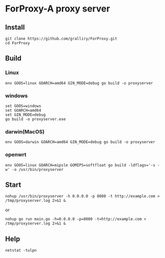 # ForProxy-A proxy server

## Install

```shell
git clone https://github.com/gralliry/ForProxy.git
cd ForProxy
```

## Build

### Linux
```shell
env GOOS=linux GOARCH=amd64 GIN_MODE=debug go build -o proxyserver
```

### windows
```shell
set GOOS=windows
set GOARCH=amd64
set GIN_MODE=debug
go build -o proxyserver.exe
```

### darwin(MacOS)
```shell
env GOOS=darwin GOARCH=amd64 GIN_MODE=debug go build -o proxyserver
```

### openwrt
```shell
env GOOS=linux GOARCH=mipsle GOMIPS=softfloat go build -ldflags='-s -w' -o /usr/bin/proxyserver
```

## Start

```shell
nohup /usr/bin/proxyserver -h 0.0.0.0 -p 8080 -t http://example.com > /tmp/proxyserver.log 2>&1 &
```

or

```shell
nohup go run main.go -h=0.0.0.0 -p=8080 -t=http://example.com > /tmp/proxyserver.log 2>&1 &
```

## Help

```shell
netstat -tulpn
```